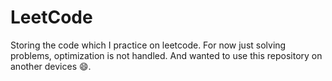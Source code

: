 # LeetCode
Storing the code which I practice on leetcode. For now just solving problems, optimization is not handled. And wanted to use this repository on another devices 😄.
